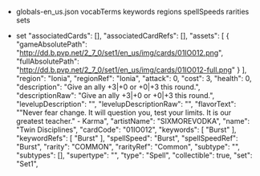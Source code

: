 * globals-en_us.json
vocabTerms
keywords
regions
spellSpeeds
rarities
sets

* set
  "associatedCards": [],
  "associatedCardRefs": [],
  "assets": [
  {
  "gameAbsolutePath": "http://dd.b.pvp.net/2_7_0/set1/en_us/img/cards/01IO012.png",
  "fullAbsolutePath": "http://dd.b.pvp.net/2_7_0/set1/en_us/img/cards/01IO012-full.png"
  }
  ],
  "region": "Ionia",
  "regionRef": "Ionia",
  "attack": 0,
  "cost": 3,
  "health": 0,
  "description": "Give an ally +3|+0 or +0|+3 this round.",
  "descriptionRaw": "Give an ally +3|+0 or +0|+3 this round.",
  "levelupDescription": "",
  "levelupDescriptionRaw": "",
  "flavorText": "\"Never fear change. It will question you, test your limits. It is our greatest teacher.\" - Karma",
  "artistName": "SIXMOREVODKA",
  "name": "Twin Disciplines",
  "cardCode": "01IO012",
  "keywords": [
  "Burst"
  ],
  "keywordRefs": [
  "Burst"
  ],
  "spellSpeed": "Burst",
  "spellSpeedRef": "Burst",
  "rarity": "COMMON",
  "rarityRef": "Common",
  "subtype": "",
  "subtypes": [],
  "supertype": "",
  "type": "Spell",
  "collectible": true,
  "set": "Set1",